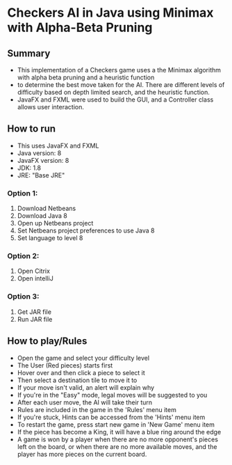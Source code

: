 # Checkers AI in Java using Minimax with Alpha-Beta Pruning

## Summary

* This implementation of a Checkers game uses a the Minimax algorithm with alpha beta pruning and a heuristic function 
* to determine the best move taken for the AI. There are different levels of difficulty based on depth limited search, and the heuristic function.
* JavaFX and FXML were used to build the GUI, and a Controller class allows user interaction.

## How to run

* This uses JavaFX and FXML
* Java version: 8
* JavaFX version: 8
* JDK: 1.8
* JRE: "Base JRE"

### Option 1:
1. Download Netbeans
2. Download Java 8
3. Open up Netbeans project
4. Set Netbeans project preferences to use Java 8 
5. Set language to level 8


### Option 2:
1. Open Citrix
2. Open intelliJ


### Option 3:
1. Get JAR file
2. Run JAR file

## How to play/Rules

* Open the game and select your difficulty level
* The User (Red pieces) starts first
* Hover over and then click a piece to select it
* Then select a destination tile to move it to
* If your move isn't valid, an alert will explain why
* If you're in the "Easy" mode, legal moves will be suggested to you
* After each user move, the AI will take their turn
* Rules are included in the game in the 'Rules' menu item
* If you're stuck, Hints can be accessed from the 'Hints' menu item
* To restart the game, press start new game in 'New Game' menu item
* If the piece has become a King, it will have a blue ring around the edge
* A game is won by a player when there are no more opponent's pieces left on the board, or when there are no more available moves, and the player has more pieces on the current board.
